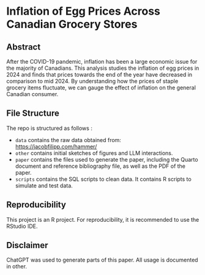 # Inflation of Egg Prices Across Canadian Grocery Stores

## Abstract
After the COVID-19 pandemic, inflation has been a large economic issue for the majority of Canadians. This analysis studies the inflation of egg prices in 2024 and finds that prices towards the end of the year have decreased in comparison to mid 2024. By understanding how the prices of staple grocery items fluctuate, we can gauge the effect of inflation on the general Canadian consumer.

## File Structure
The repo is structured as follows :

-   `data` contains the raw data obtained from: https://jacobfilipp.com/hammer/
-   `other` contains initial sketches of figures and LLM interactions.
-   `paper` contains the files used to generate the paper, including the Quarto document and reference bibliography file, as well as the PDF of the paper. 
-   `scripts` contains the SQL scripts to clean data. It contains R scripts to simulate and test data.  
  
## Reproducibility 
This project is an R project.
For reproducibility, it is recommended to use the RStudio IDE.

## Disclaimer
ChatGPT was used to generate parts of this paper. All usage is documented in other. 
